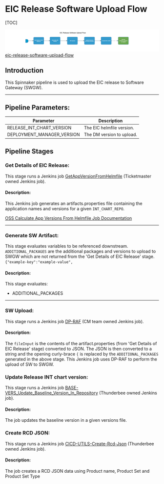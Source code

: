 # EIC Release Software Upload Flow

[TOC]


![eic-release-software-upload-flow](../diagrams/eic_release_software_upload_flow.png)
[eic-release-software-upload-flow](https://spinnaker.rnd.gic.ericsson.se/#/applications/eic-release-e2e-cicd/executions/configure/91b005de-df69-4179-97d9-faf12af6e7db)

## Introduction

This Spinnaker pipeline is used to upload the EIC release to Software Gateway (SWGW).

 * * *

## Pipeline Parameters:
| Parameter | Description |
|-----|-----|
| RELEASE_INT_CHART_VERSION | The EIC helmfile version. |
| DEPLOYMENT_MANAGER_VERSION| The DM version to upload. |

## Pipeline Stages

### Get Details of EIC Release:

This stage runs a Jenkins job [GetAppVersionFromHelmfile](https://fem5s11-eiffel052.eiffel.gic.ericsson.se:8443/jenkins/job/GetAppVersionFromHelmfile/) (Ticketmaster owned Jenkins job).

#### Description:

This Jenkins job generates an artifacts.properties file containing the application names and versions for a given `INT_CHART_REPO`.

[OSS Calculate App Versions From Helmfile Job Documentation](https://gerrit-gamma.gic.ericsson.se/plugins/gitiles/OSS/com.ericsson.oss.aeonic/oss-integration-ci/+/master/docs/files/calculateAppVersionsFromHelmfile.md)

 * * *
### Generate SW Artifact:
This stage evaluates variables to be referenced downstream. `ADDITIONAL_PACKAGES` are the additional packages and versions to upload to SWGW which are not returned from the 'Get Details of EIC Release' stage. `{"example-key":"example-value",`

#### Description:
This stage evaluates:

- ADDITIONAL_PACKAGES

 * * *

### SW Upload:
This stage runs a Jenkins job [DP-RAF](https://fem2s11-eiffel216.eiffel.gic.ericsson.se:8443/jenkins/job/DP-RAF/) (CM team owned Jenkins job).

#### Description:
The `fileInput` is the contents of the artifact.properties (from 'Get Details of EIC Release' stage) converted to JSON. The JSON is then converted to a string and the opening curly-brace `{` is replaced by the `ADDITIONAL_PACKAGES` generated in the above stage.
This Jenkins job uses DP-RAF to perform the upload of SW to SWGW.

### Update Release INT chart version:
This stage runs a Jenkins job [BASE-VERS_Update_Baseline_Version_In_Repository](https://fem5s11-eiffel216.eiffel.gic.ericsson.se:8443/jenkins/job/BASE-VERS_Update_Baseline_Version_In_Repository) (Thunderbee owned Jenkins job).

#### Description:
The job updates the baseline version in a given versions file.

### Create RCD JSON:
This stage runs a Jenkins job [CICD-UTILS-Create-Rcd-Json](https://fem5s11-eiffel216.eiffel.gic.ericsson.se:8443/jenkins/job/CICD-UTILS-Create-Rcd-Json) (Thunderbee owned Jenkins job).

#### Description:
The job creates a RCD JSON data using Product name, Product Set and Product Set Type

